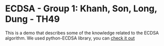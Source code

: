 # ECDSA - Group 1: Khanh, Son, Long, Dung - TH49
This is a demo that describes some of the knowledge related to the ECDSA algorithm. 
We used python-ECDSA library, you can [check it out](https://github.com/warner/python-ecdsa)
